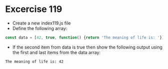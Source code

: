 # Excercise 119

* Create a new index119.js file
* Define the following array:
```js
const data = [42, true, function() {return 'The meaning of life is: '}];
```
* If the second item from data is true then show the following output using the first and last items from the data array:
```
The meaning of life is: 42
```
